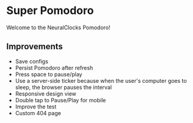 # Super Pomodoro
Welcome to the NeuralClocks Pomodoro!
## Improvements

- Save configs
- Persist Pomodoro after refresh
- Press space to pause/play
- Use a server-side ticker because when the user's computer goes to sleep, the browser pauses the interval
- Responsive design view
- Double tap to Pause/Play for mobile 
- Improve the test
- Custom 404 page
